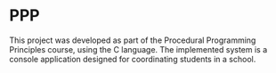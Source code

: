 # PPP
This project was developed as part of the Procedural Programming Principles course, using the C language. The implemented system is a console application designed for coordinating students in a school.
